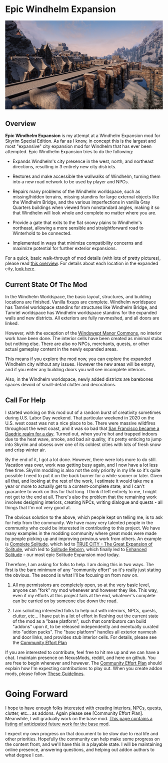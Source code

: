 # Epic Windhelm Expansion

![](/windhelm/pics/southwall.png?raw=true "An Epic Windhelm Expansion Mod")

## Overview

**Epic Windhelm Expansion** is my attempt at a Windhelm Expansion mod for Skyrim Special Edition. As far as I know, in concept this is the largest and most "expansive" city expansion mod for Windhelm that has ever been attempted. Epic Windhelm Expansion tries to do the following:

* Expands Windhelm's city presence in the west, north, and northeast directions, resulting in 3 entirely new city districts.

* Restores and make accessible the wallwalks of Windhelm, turning them into a new road network to be used by player and NPCs.

* Repairs many problems of the Windhelm worldspace, such as missing/hidden terrains, missing standins for large external objects like the Windhelm Bridge, and the various imperfections in vanilla Gray Quarters buildings when viewed from nonstandard angles, making it so that Windhelm will look whole and complete no matter where you are.

* Provide a gate that exits to the flat snowy plains to Windhelm's northeast, allowing a more sensible and straightforward road to Winterhold to be connected.

* Implemented in ways that minimize compatibility concerns and maximize potential for further exterior expansions.

For a quick, basic walk-through of mod details (with lots of pretty pictures), please read [this overview](/windhelm/tldr.md). For details about each location in the expanded city, [look here](/windhelm/details.md).

## Current State Of The Mod

In the Windhelm Worldspace, the basic layout, structures, and building locations are finished. Vanilla fixups are complete. Windhelm worldspace has Tamriel worldspace standins for structures like Windhelm Bridge, and Tamriel worldspace has Windhelm worldspace standins for the expanded walls and new districts. All exteriors are fully navmeshed, and all doors are linked.

However, with the exception of the [Windswept Manor Commons](/windhelm/details/windswept/commons.md), no interior work have been done. The interior cells have been created as minimal stubs but nothing else. There are also no NPCs, merchants, quests, or other actual gameplay content in the newly expanded areas.

This means if you explore the mod now, you can explore the expanded Windhelm city without any issues. However the new areas will be empty, and if you enter any building doors you will see incomplete interiors.

Also, in the Windhelm worldspace, newly added districts are barebones spaces devoid of small-detail clutter and decorations.

## Call For Help

I started working on this mod out of a random burst of creativity sometimes during U.S. Labor Day weekend. That particular weekend in 2020 on the U.S. west coast was not a nice place to be. There were massive wildfires throughout the west coast, and it was so bad that [San Francisco became a Daedric realm for a day](https://www.youtube.com/watch?v=xBolnN8aiX8). Turned out, when you're hot and trapped indoors due to the heat wave, smoke, and bad air quality, it's pretty enticing to jump into Skyrim and obsess over one of its coldest cities with lots of fresh snow and crisp winter air.

By the end of it, I got a lot done. However, there were lots more to do still. Vacation was over, work was getting busy again, and I now have a lot less free time. Skyrim modding is also not the only priority in my life so it's quite possible I need to put it on the back burner for a while sooner or later. Given all that, and looking at the rest of the work, I estimate it would take me a year or more to actually get to a content-complete state, and I can't guarantee to work on this for that long. I think if left entirely to me, I might not get to the end at all. There's also the problem that the remaining work involves designing interiors, creating NPCs, writing dialogue and quests - all things that I'm not very good at.

The obvious solution to the above, which people kept on telling me, is to ask for help from the community. We have many very talented people in the community who could be interested in contributing to this project. We have many examples in the modding community where great mods were made by people picking up and improving previous work from others. An example is [Complete Solitude](https://www.nexusmods.com/skyrim/mods/36061/), which led to [TRUE CITY - The Great Expansion of Solitude](https://www.nexusmods.com/skyrim/mods/60430/), which led to [Solitude Reborn](https://www.nexusmods.com/skyrim/mods/63685), which finally led to [Enhanced Solitude](https://www.nexusmods.com/skyrimspecialedition/mods/27816) - our most epic Solitude Expansion mod today.

Therefore, I am asking for folks to help. I am doing this in two ways. The first is the bare minimum of any "community effort" so it's really just stating the obvious. The second is what I'll be focusing on from now on.

1. All my permissions are completely open, so at the very basic level, anyone can "fork" my mod whenever and however they like. This way, even if my efforts at this project fails at the end, whatever's complete can be carried on by someone else down the road.

2. I am soliciting interested folks to help out with interiors, NPCs, quests, clutter, etc... I have put in a lot of effort in fleshing out the current state of the mod as a "base platform", such that contributors can build "addons" upon it, to be released independently and eventually curated into "addon packs". The "base platform" handles all exterior navmesh and door links, and provides stub interior cells. For details, please see the [Community Effort Plan](/windhelm/plan.md)

If you are interested to contribute, feel free to hit me up and we can have a chat. I maintain presence on NexusMods, reddit, and here on github. You are free to begin whenever and however. The [Community Effort Plan](/windhelm/plan.md) should explain how I'm expecting contributions to play out. When you create addon mods, please follow [These Guidelines](/windhelm/guidelines.md).

# Going Forward

I hope to have enough folks interested with creating interiors, NPCs, quests, clutter, etc... as addons. Again please see [Community Effort Plan]. Meanwhile, I will gradually work on the base mod. [This page contains a listing of anticipated future work for the base mod](windhelm/upcoming.md).

I expect my own progress on that document to be slow due to real life and other priorities. Hopefully the community can help make some progress on the content front, and we'll have this in a playable state. I will be maintaining online presence, answering questions, and helping out addon authors to what degree I can.
